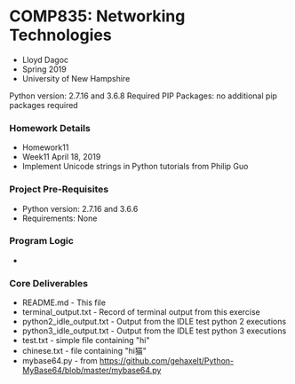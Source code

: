 # COMP835: Networking Technologies
* Lloyd Dagoc
* Spring 2019
* University of New Hampshire

Python version: 2.7.16 and 3.6.8
Required PIP Packages: no additional pip packages required


### Homework Details
* Homework11
* Week11 April 18, 2019
* Implement Unicode strings in Python tutorials from Philip Guo

### Project Pre-Requisites
* Python version: 2.7.16 and 3.6.6
* Requirements: None

### Program Logic
*

### Core Deliverables
* README.md - This file
* terminal_output.txt - Record of terminal output from this exercise
* python2_idle_output.txt - Output from the IDLE test python 2 executions
* python3_idle_output.txt - Output from the IDLE test python 3 executions
* test.txt - simple file containing "hi"
* chinese.txt - file containing "hi猫"
* mybase64.py - from https://github.com/gehaxelt/Python-MyBase64/blob/master/mybase64.py
